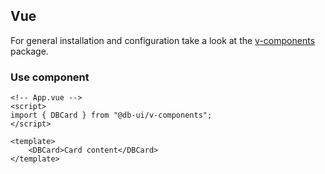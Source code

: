 ## Vue

For general installation and configuration take a look at the [v-components](https://www.npmjs.com/package/@db-ui/v-components) package.

### Use component

```vue App.vue
<!-- App.vue -->
<script>
import { DBCard } from "@db-ui/v-components";
</script>

<template>
	<DBCard>Card content</DBCard>
</template>
```
